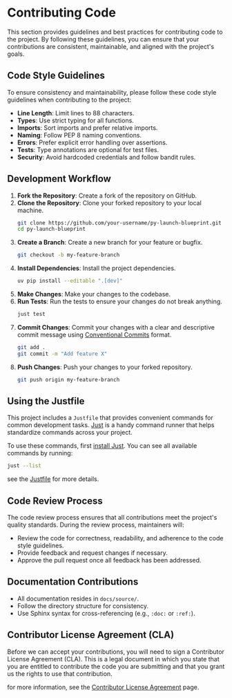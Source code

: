 # Contributing Code

 This section provides guidelines and best practices for contributing code to the project. By following these guidelines, you can ensure that your contributions are consistent, maintainable, and aligned with the project's goals.

## Code Style Guidelines

To ensure consistency and maintainability, please follow these code style guidelines when contributing to the project:

- **Line Length**: Limit lines to 88 characters.
- **Types**: Use strict typing for all functions.
- **Imports**: Sort imports and prefer relative imports.
- **Naming**: Follow PEP 8 naming conventions.
- **Errors**: Prefer explicit error handling over assertions.
- **Tests**: Type annotations are optional for test files.
- **Security**: Avoid hardcoded credentials and follow bandit rules.

## Development Workflow

1. **Fork the Repository**: Create a fork of the repository on GitHub.
2. **Clone the Repository**: Clone your forked repository to your local machine.
   ```bash
   git clone https://github.com/your-username/py-launch-blueprint.git
   cd py-launch-blueprint
   ```
3. **Create a Branch**: Create a new branch for your feature or bugfix.
   ```bash
   git checkout -b my-feature-branch
   ```
4. **Install Dependencies**: Install the project dependencies.
   ```bash
   uv pip install --editable ".[dev]"
   ```
5. **Make Changes**: Make your changes to the codebase.
6. **Run Tests**: Run the tests to ensure your changes do not break anything.
   ```bash
   just test
   ```
7. **Commit Changes**: Commit your changes with a clear and descriptive commit message using [Conventional Commits](https://www.conventionalcommits.org/) format.
   ```bash
   git add .
   git commit -m "Add feature X"
   ```
8. **Push Changes**: Push your changes to your forked repository.
   ```bash
   git push origin my-feature-branch
   ```

## Using the Justfile

This project includes a `Justfile` that provides convenient commands for common development tasks. [Just](https://github.com/casey/just) is a handy command runner that helps standardize commands across your project.

To use these commands, first [install Just](https://github.com/casey/just#installation). You can see all available commands by running:

```bash
just --list
```
see the [Justfile](../reference/cli_reference.md) for more details.

## Code Review Process

The code review process ensures that all contributions meet the project's quality standards. During the review process, maintainers will:

- Review the code for correctness, readability, and adherence to the code style guidelines.
- Provide feedback and request changes if necessary.
- Approve the pull request once all feedback has been addressed.

## Documentation Contributions

- All documentation resides in `docs/source/`.
- Follow the directory structure for consistency.
- Use Sphinx syntax for cross-referencing (e.g., `:doc:` or `:ref:`).

## Contributor License Agreement (CLA)

Before we can accept your contributions, you will need to sign a Contributor License Agreement (CLA). This is a legal document in which you state that you are entitled to contribute the code you are submitting and that you grant us the rights to use that contribution.

for more information, see the [Contributor License Agreement](../contributing/index.md#contributor-license-agreement-cla) page.